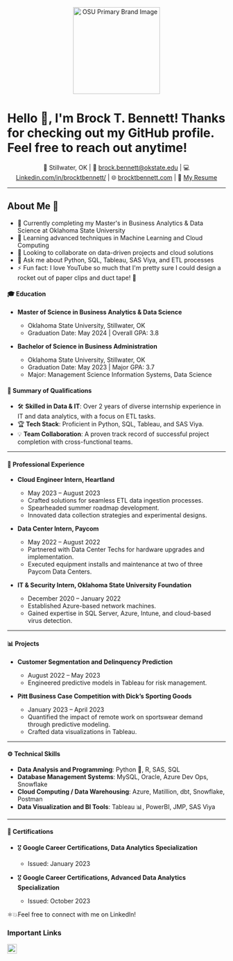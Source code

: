 <div style="text-align: center;">
    <img src="https://brand.okstate.edu/site-files/images/brand-guide/primary-brand.png" alt="OSU Primary Brand Image" width="200">
</div>


# Hello 👋, I'm Brock T. Bennett! Thanks for checking out my GitHub profile. Feel free to reach out anytime! 

<p align="center">
  📍 Stillwater, OK | 
  📧 <a href="mailto:brock.bennett@okstate.edu">brock.bennett@okstate.edu</a> | 
  💻 <a href="https://linkedin.com/in/brocktbennett/">Linkedin.com/in/brocktbennett/</a> | 
  🌐 <a href="https://brocktbennett.com/">brocktbennett.com</a> | 
  📄 <a href="https://drive.google.com/file/d/1AZ6BmE2xPn-9K0j7J-_4RDw7NMbeoLM0/view">My Resume</a>
</p>


---

## About Me 🚀

- 🔭 Currently completing my Master's in Business Analytics & Data Science at Oklahoma State University
- 🌱 Learning advanced techniques in Machine Learning and Cloud Computing
- 👯 Looking to collaborate on data-driven projects and cloud solutions
- 💬 Ask me about Python, SQL, Tableau, SAS Viya, and ETL processes
- ⚡ Fun fact: I love YouTube so much that I'm pretty sure I could design a rocket out of paper clips and duct tape! 🚀

#### 🎓 **Education**

- **Master of Science in Business Analytics & Data Science**  
  - Oklahoma State University, Stillwater, OK  
  - Graduation Date: May 2024 | Overall GPA: 3.8

- **Bachelor of Science in Business Administration**  
  - Oklahoma State University, Stillwater, OK  
  - Graduation Date: May 2023 | Major GPA: 3.7  
  - Major: Management Science Information Systems, Data Science

#### 🌟 **Summary of Qualifications**

- 🛠 **Skilled in Data & IT**: Over 2 years of diverse internship experience in IT and data analytics, with a focus on ETL tasks.
- 🏆 **Tech Stack**: Proficient in Python, SQL, Tableau, and SAS Viya.
- 💡 **Team Collaboration**: A proven track record of successful project completion with cross-functional teams.

---

#### 🏢 **Professional Experience**

- **Cloud Engineer Intern, Heartland**  
  - May 2023 – August 2023
  - Crafted solutions for seamless ETL data ingestion processes.
  - Spearheaded summer roadmap development.
  - Innovated data collection strategies and experimental designs.

- **Data Center Intern, Paycom**  
  - May 2022 – August 2022
  - Partnered with Data Center Techs for hardware upgrades and implementation.
  - Executed equipment installs and maintenance at two of three Paycom Data Centers.

- **IT & Security Intern, Oklahoma State University Foundation**  
  - December 2020 – January 2022
  - Established Azure-based network machines.
  - Gained expertise in SQL Server, Azure, Intune, and cloud-based virus detection.

---

#### 📊 **Projects**

- **Customer Segmentation and Delinquency Prediction**  
  - August 2022 – May 2023
  - Engineered predictive models in Tableau for risk management.

- **Pitt Business Case Competition with Dick’s Sporting Goods**  
  - January 2023 – April 2023
  - Quantified the impact of remote work on sportswear demand through predictive modeling.
  - Crafted data visualizations in Tableau.

---

#### ⚙️ **Technical Skills**

- **Data Analysis and Programming**: Python 🐍, R, SAS, SQL
- **Database Management Systems**: MySQL, Oracle, Azure Dev Ops, Snowflake
- **Cloud Computing / Data Warehousing**: Azure, Matillion, dbt, Snowflake, Postman
- **Data Visualization and BI Tools**: Tableau 📊, PowerBI, JMP, SAS Viya

---

#### 🏅 **Certifications**

- 🎖 **Google Career Certifications, Data Analytics Specialization**  
  - Issued: January 2023

- 🎖 **Google Career Certifications, Advanced Data Analytics Specialization**
  - Issued: October 2023
  
⚛💥Feel free to connect with me on Linkedln!

<!-- SNS Links -->
### Important Links

<a href="https://www.linkedin.com/in/brocktbennett/">
    <img alt="LinkedIn" src="https://cdn.jsdelivr.net/npm/simple-icons@v3/icons/linkedin.svg" width="22px" />
</a>

